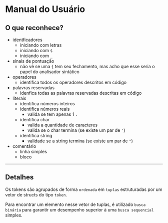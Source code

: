 # Manual do Usuário

## O que reconhece?

- identficadores
  - iniciando com letras
  - iniciando com `$`
  - iniciando com `_`
- sinais de pontuação
  - não vê se uma `{` tem seu fechamento, mas acho que esse seria o papel do analisador sintático
- operadores
  - identifica todos os operadores descritos em código
- palavras reservadas
  - idenfica todas as palavras reservadas descritas em código
- literais
  - identifica números inteiros
  - identifica números reais
    - valida se tem apenas 1 `.`
  - identifica char
    - valida a quantidade de caracteres
    - valida se o char termina (se existe um par de `'`)
  - identifica string
    - validade se a string termina (se existe um par de `"`)
- comentário
  - linha simples
  - bloco

---

## Detalhes

Os tokens são agrupados de forma `ordenada` em `tuplas` estruturadas por um vetor de structs do tipo `token`.

Para encontrar um elemento nesse vetor de tuplas, é utilizado `busca binária` para garantir um desempenho superior à uma `busca sequencial` simples.

